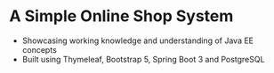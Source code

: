 # A Simple Online Shop System
 - Showcasing working knowledge and understanding of Java EE concepts
 - Built using Thymeleaf, Bootstrap 5, Spring Boot 3 and PostgreSQL
